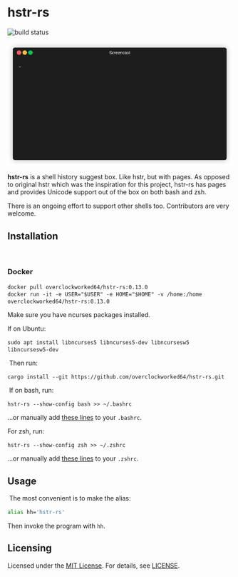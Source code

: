 # hstr-rs

![build status](https://github.com/overclockworked64/hstr-rs/workflows/CI/badge.svg)

![screenshot](screencast.gif)

**hstr-rs** is a shell history suggest box. Like hstr, but with pages. As opposed to original hstr which was the inspiration for this project, hstr-rs has pages and provides Unicode support out of the box on both bash and zsh.

There is an ongoing effort to support other shells too. Contributors are very welcome.
​
## Installation
​
### Docker

```
docker pull overclockworked64/hstr-rs:0.13.0
docker run -it -e USER="$USER" -e HOME="$HOME" -v /home:/home overclockworked64/hstr-rs:0.13.0
```

Make sure you have ncurses packages installed.

If on Ubuntu:
​
```
sudo apt install libncurses5 libncurses5-dev libncursesw5 libncursesw5-dev
```
​
Then run:
​
```
cargo install --git https://github.com/overclockworked64/hstr-rs.git
```
​
If on bash, run:

```
hstr-rs --show-config bash >> ~/.bashrc
```

...or manually add [these lines](hstr-rs/src/config/bash) to your `.bashrc`.

For zsh, run:

```
hstr-rs --show-config zsh >> ~/.zshrc
```
...or manually add [these lines](hstr-rs/src/config/zsh) to your `.zshrc`.

## Usage
​
The most convenient is to make the alias:

```sh
alias hh='hstr-rs'
```

Then invoke the program with `hh`.

## Licensing

Licensed under the [MIT License](https://opensource.org/licenses/MIT). For details, see [LICENSE](https://github.com/overclockworked64/hstr-rs/blob/master/LICENSE).
